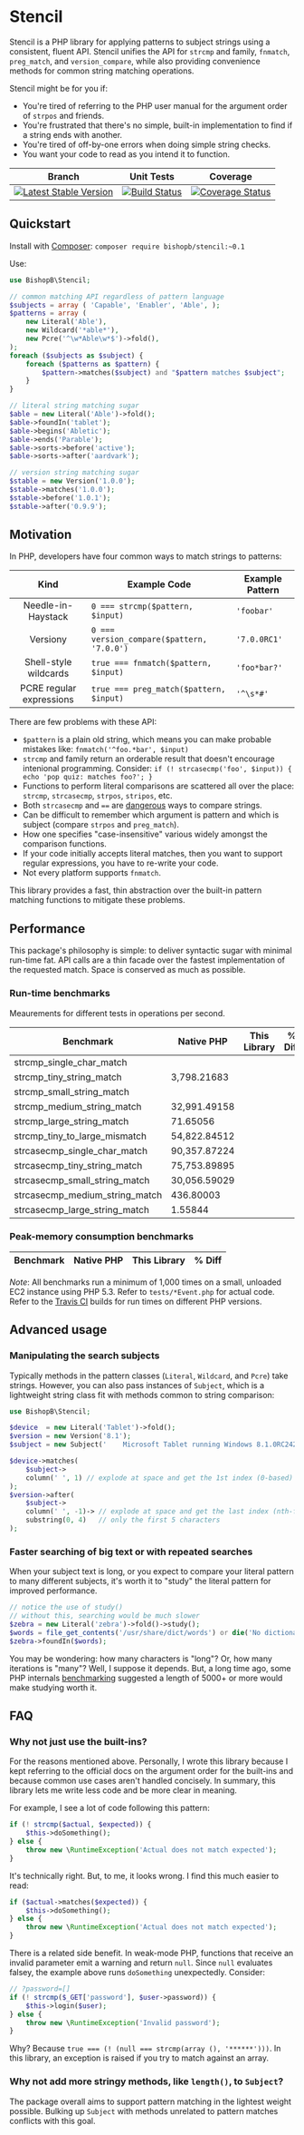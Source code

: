 # Stencil
Stencil is a PHP library for applying patterns to subject strings using a
consistent, fluent API.  Stencil unifies the API for `strcmp` and family,
`fnmatch`, `preg_match`, and `version_compare`, while also providing
convenience methods for common string matching operations.

Stencil might be for you if:

* You're tired of referring to the PHP user manual for the argument order of
`strpos` and friends.
* You're frustrated that there's no simple, built-in implementation to find if
a string ends with another.
* You're tired of off-by-one errors when doing simple string checks.
* You want your code to read as you intend it to function.

| Branch | Unit Tests | Coverage |
| ------ | ---------- | -------- |
| [![Latest Stable Version](https://poser.pugx.org/bishopb/stencil/v/stable.png)](https://packagist.org/packages/bishopb/stencil) | [![Build Status](https://travis-ci.org/bishopb/stencil.png?branch=master)](https://travis-ci.org/bishopb/stencil) | [![Coverage Status](https://coveralls.io/repos/bishopb/stencil/badge.png?branch=master)](https://coveralls.io/r/bishopb/stencil?branch=master)|

## Quickstart

Install with [Composer][1]: `composer require bishopb/stencil:~0.1`

Use:

```php
use BishopB\Stencil;

// common matching API regardless of pattern language
$subjects = array ( 'Capable', 'Enabler', 'Able', );
$patterns = array (
    new Literal('Able'),
    new Wildcard('*able*'),
    new Pcre('^\w*Able\w*$')->fold(),
);
foreach ($subjects as $subject) {
    foreach ($patterns as $pattern) {
        $pattern->matches($subject) and "$pattern matches $subject";
    }
}

// literal string matching sugar
$able = new Literal('Able')->fold();
$able->foundIn('tablet');
$able->begins('Abletic');
$able->ends('Parable');
$able->sorts->before('active');
$able->sorts->after('aardvark');

// version string matching sugar
$stable = new Version('1.0.0');
$stable->matches('1.0.0');
$stable->before('1.0.1');
$stable->after('0.9.9');
```


## Motivation
In PHP, developers have four common ways to match strings to patterns:

Kind | Example Code | Example Pattern
:---:|------|----------------
Needle-in-Haystack | `0 === strcmp($pattern, $input)` | `'foobar'`
Versiony | `0 === version_compare($pattern, '7.0.0')` | `'7.0.0RC1'`
Shell-style wildcards | `true === fnmatch($pattern, $input)` | `'foo*bar?'`
PCRE regular expressions | `true === preg_match($pattern, $input)` | `'^\s*#'`

There are few problems with these API:

* `$pattern` is a plain old string, which means you can make probable mistakes
like: `fnmatch('^foo.*bar', $input)`
* `strcmp` and family return an orderable result that doesn't encourage
intenional programming. Consider:
`if (! strcasecmp('foo', $input)) { echo 'pop quiz: matches foo?'; }`
* Functions to perform literal comparisons are scattered all over the place:
`strcmp`, `strcasecmp`, `strpos`, `stripos`, etc.
* Both `strcasecmp` and `==` are [dangerous][2] ways to compare strings.
* Can be difficult to remember which argument is pattern and which is subject
(compare `strpos` and `preg_match`).
* How one specifies "case-insensitive" various widely amongst the comparison
functions.
* If your code initially accepts literal matches, then you want to support
regular expressions, you have to re-write your code.
* Not every platform supports `fnmatch`.

This library provides a fast, thin abstraction over the built-in pattern
matching functions to mitigate these problems.


## Performance

This package's philosophy is simple: to deliver syntactic sugar with minimal
run-time fat.  API calls are a thin facade over the fastest implementation of
the requested match.  Space is conserved as much as possible.

### Run-time benchmarks

Meaurements for different tests in operations per second.

Benchmark | Native PHP | This Library | % Diff
----------|------------|--------------|-------
strcmp_single_char_match | | |
strcmp_tiny_string_match | 3,798.21683 | |
strcmp_small_string_match | | |
strcmp_medium_string_match | 32,991.49158 | |
strcmp_large_string_match | 71.65056 | |
strcmp_tiny_to_large_mismatch | 54,822.84512 | |
strcasecmp_single_char_match | 90,357.87224 | |
strcasecmp_tiny_string_match | 75,753.89895 | |
strcasecmp_small_string_match | 30,056.59029 | |
strcasecmp_medium_string_match | 436.80003 | |
strcasecmp_large_string_match | 1.55844 | |

### Peak-memory consumption benchmarks

Benchmark | Native PHP | This Library | % Diff
----------|------------|--------------|-------

*Note*: All benchmarks run a minimum of 1,000 times on a small, unloaded EC2 instance
using PHP 5.3.  Refer to `tests/*Event.php` for actual code.  Refer to the
[Travis CI][3] builds for run times on different PHP versions.


## Advanced usage

### Manipulating the search subjects

Typically methods in the pattern classes (`Literal`, `Wildcard`, and `Pcre`)
take strings.  However, you can also pass instances of `Subject`, which is
a lightweight string class fit with methods common to string comparison:

```php
use BishopB\Stencil;

$device  = new Literal('Tablet')->fold();
$version = new Version('8.1');
$subject = new Subject('    Microsoft Tablet running Windows 8.1.0RC242.')-trim();

$device->matches(
    $subject->
    column(' ', 1) // explode at space and get the 1st index (0-based)
);
$version->after(
    $subject->
    column(' ', -1)-> // explode at space and get the last index (nth-from last)
    substring(0, 4)   // only the first 5 characters
);
```

### Faster searching of big text or with repeated searches

When your subject text is long, or you expect to compare your literal pattern to
many different subjects, it's worth it to "study" the literal pattern for
improved performance.

```php
// notice the use of study()
// without this, searching would be much slower
$zebra = new Literal('zebra')->fold()->study();
$words = file_get_contents('/usr/share/dict/words') or die('No dictionary');
$zebra->foundIn($words);
```

You may be wondering: how many characters is "long"?  Or, how many iterations
is "many"?  Well, I suppose it depends.  But, a long time ago, some PHP
internals [benchmarking][4] suggested a length of 5000+ or more would make
studying worth it.


## FAQ

### Why not just use the built-ins?

For the reasons mentioned above.  Personally, I wrote this library because
I kept referring to the official docs on the argument order for the built-ins
and because common use cases aren't handled concisely.  In summary, this
library lets me write less code and be more clear in meaning.

For example, I see a lot of code following this pattern:
```php
if (! strcmp($actual, $expected)) {
    $this->doSomething();
} else {
    throw new \RuntimeException('Actual does not match expected');
}
```

It's technically right.  But, to me, it looks wrong.  I find this much easier
to read:

```php
if ($actual->matches($expected)) {
    $this->doSomething();
} else {
    throw new \RuntimeException('Actual does not match expected');
}
```

There is a related side benefit.  In weak-mode PHP, functions that receive
an invalid parameter emit a warning and return `null`.  Since `null` evaluates
falsey, the example above runs `doSomething` unexpectedly.  Consider:

```php
// ?password=[]
if (! strcmp($_GET['password'], $user->password)) {
    $this->login($user);
} else {
    throw new \RuntimeException('Invalid password');
}
```

Why? Because `true === (! (null === strcmp(array (), '******')))`. In this
library, an exception is raised if you try to match against an array.


### Why not add more stringy methods, like `length()`, to `Subject`?

The package overall aims to support pattern matching in the lightest weight
possible.  Bulking up `Subject` with methods unrelated to pattern matches
conflicts with this goal.

[1]: http://getcomposer.org/
[2]: https://bugs.php.net/bug.php?id=64069
[3]: https://travis-ci.org/bishopb/stencil
[4]: http://grokbase.com/t/php/php-internals/0869z2aemb/algorithm-optimizations-string-search#20080611g4vev3qwk7sj0sdwmgjtg7pjyc
